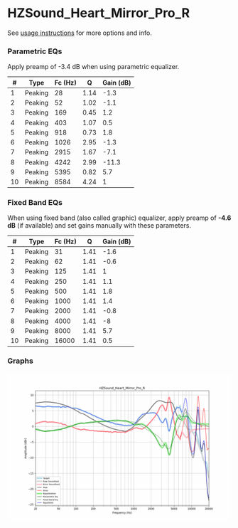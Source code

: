 # HZSound_Heart_Mirror_Pro_R
See [usage instructions](https://github.com/jaakkopasanen/AutoEq#usage) for more options and info.

### Parametric EQs
Apply preamp of -3.4 dB when using parametric equalizer.

|   # | Type    |   Fc (Hz) |    Q |   Gain (dB) |
|-----|---------|-----------|------|-------------|
|   1 | Peaking |        28 | 1.14 |        -1.3 |
|   2 | Peaking |        52 | 1.02 |        -1.1 |
|   3 | Peaking |       169 | 0.45 |         1.2 |
|   4 | Peaking |       403 | 1.07 |         0.5 |
|   5 | Peaking |       918 | 0.73 |         1.8 |
|   6 | Peaking |      1026 | 2.95 |        -1.3 |
|   7 | Peaking |      2915 | 1.67 |        -7.1 |
|   8 | Peaking |      4242 | 2.99 |       -11.3 |
|   9 | Peaking |      5395 | 0.82 |         5.7 |
|  10 | Peaking |      8584 | 4.24 |         1   |

### Fixed Band EQs
When using fixed band (also called graphic) equalizer, apply preamp of **-4.6 dB** (if available) and set gains manually with these parameters.

|   # | Type    |   Fc (Hz) |    Q |   Gain (dB) |
|-----|---------|-----------|------|-------------|
|   1 | Peaking |        31 | 1.41 |        -1.6 |
|   2 | Peaking |        62 | 1.41 |        -0.6 |
|   3 | Peaking |       125 | 1.41 |         1   |
|   4 | Peaking |       250 | 1.41 |         1.1 |
|   5 | Peaking |       500 | 1.41 |         1.8 |
|   6 | Peaking |      1000 | 1.41 |         1.4 |
|   7 | Peaking |      2000 | 1.41 |        -0.8 |
|   8 | Peaking |      4000 | 1.41 |        -8   |
|   9 | Peaking |      8000 | 1.41 |         5.7 |
|  10 | Peaking |     16000 | 1.41 |         0.5 |

### Graphs
![](./HZSound_Heart_Mirror_Pro_R.png)
